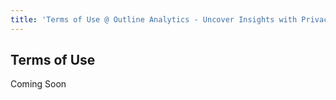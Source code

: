```yaml
---
title: 'Terms of Use @ Outline Analytics - Uncover Insights with Privacy-Focused and Cookie-Free Analytics'
---
```


## Terms of Use

Coming Soon
